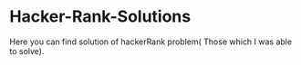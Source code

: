 # Hacker-Rank-Solutions
Here you can find solution of hackerRank problem( Those which I was able to solve).

